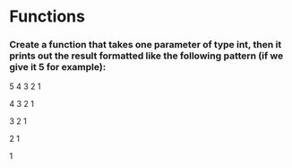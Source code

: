 # Functions

### Create a function that takes one parameter of type int, then it prints out the result formatted like the following pattern (if we give it 5 for example):

5 4 3 2 1 

4 3 2 1 

3 2 1 

2 1 

1
